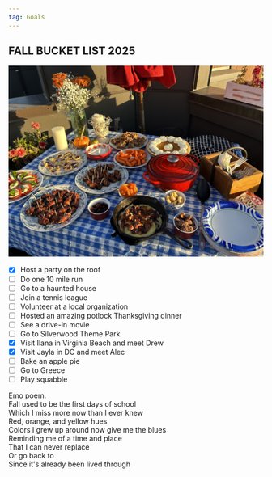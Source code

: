 ```yaml
---
tag: Goals
---
```


## FALL BUCKET LIST 2025

<img src="/pictures/fall2025.jpg"/>

- [x] Host a party on the roof
- [ ] Do one 10 mile run
- [ ] Go to a haunted house
- [ ] Join a tennis league
- [ ] Volunteer at a local organization
- [ ] Hosted an amazing potlock Thanksgiving dinner
- [ ] See a drive-in movie
- [ ] Go to Silverwood Theme Park
- [x] Visit Ilana in Virginia Beach and meet Drew
- [x] Visit Jayla in DC and meet Alec
- [ ] Bake an apple pie
- [ ] Go to Greece
- [ ] Play squabble

Emo poem:\
Fall used to be the first days of school\
Which I miss more now than I ever knew\
Red, orange, and yellow hues\
Colors I grew up around now give me the blues\
Reminding me of a time and place\
That I can never replace\
Or go back to\
Since it's already been lived through
